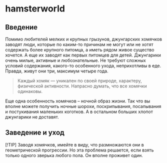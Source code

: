 # hamsterworld
Введение
-------------------------
Помимо любителей мелких и крупных грызунов, джунгарских хомячков заводят люди, которые по каким-то причинам не могут или не хотят содержать более крупного питомца, а иметь рядом живое существо хочется. А еще их заводят как первых питомцев для детей. Джунгарики очень милые, активные и любознательные. Не требуют сложных условий содержания, какого-то особенного ухода, неприхотливы в еде. Правда, живут они три, максимум четыре года.
> Каждый хомяк — уникален по своей природе, характеру, физической активности. Напрасно думать, что все хомячки одинаковы.

Еще одна особенность хомячков – ночной образ жизни. Так что вы вполне можете получить ночные шорохи, поскрипывания, посапывания и постукивания маленьких коготков. А в остальном больших хлопот джунгарики не доставят.

Заведение и уход
-------------------------
[!TIP] Заводя хомячков, имейте в виду, что размножаются они в геометрической прогрессии. Но эта проблема решается, если взять только одного зверька любого пола. Он вполне проживет один.
